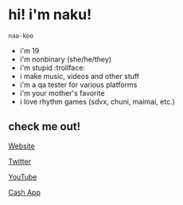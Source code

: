 # hi! i'm naku!
`naa-koo`

- i'm 19
- i'm nonbinary (she/he/they)
- i'm stupid :trollface:
- i make music, videos and other stuff
- i'm a qa tester for various platforms
- i'm your mother's favorite
- i love rhythm games (sdvx, chuni, maimai, etc.)

## check me out!
[Website](https://miskeeping.com)

[Twitter](https://twitter.com/miskeeping)

[YouTube](https://youtube.com/miskeeping)

[Cash App](https://cash.app/$bigjuicyballs)
